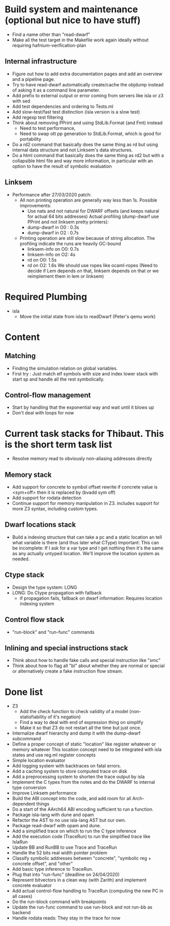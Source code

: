 # Build system and maintenance (optional but nice to have stuff)

 - Find a name other than "read-dwarf"
 - Make all the test target in the Makefile work again ideally without requiring
   hafnium-verification-plan

## Internal infrastructure

 - Figure out how to add extra documentation pages and add an overview and a pipeline page.
 - Try to have read-dwarf automatically create/cache the objdump instead
   of asking it as a command line parameter.
 - Add prefix to external output or error coming from servers like isla or z3 with sed
 - Add test dependencies and ordering to Tests.ml
 - Add slow-test/fast test distinction (isla version is a slow test)
 - Add regexp test filtering
 - Think about removing PPrint and using StdLib.Format (and Fmt) instead
   - Need to test performance,
   - Need to swap ott pp generation to StdLib.Format, which is good for portability
 - Do a rd2 command that basically does the same thing as rd but using internal data structure
   and not Linksem's data structures.
 - Do a html command that basically does the same thing as rd2 but with a collapsible
   html file and way more information, in particular with an option to have
   the result of symbolic evaluation

## Linksem

 - Performance after 27/03/2020 patch:
   - All non printing operation are generally way less than 1s. Possible improvements:
     - Use nats and not natural for DWARF offsets (and keeps natural for actual 64 bits addresses)
     Actual profiling (dump-dwarf use PPrint and not linksem pretty printers):
     - dump-dwarf in O0 : 0.3s
     - dump-dwarf in O2 : 0.7s
   - Printing operation are still slow because of string allocation.
     The profiling indicate the runs are heavily GC-bound
     - linksem-info on O0: 0.7s
     - linksem-info on O2: 4s
     - rd on O0: 1.5s
     - rd on O2: 1.6s
     We should use ropes like ocaml-ropes (Need to decide if Lem depends on that,
     linksem depends on that or we reimplement them in lem or linksem)

# Required Plumbing

 - isla
   - Move the initial state from isla to readDwarf (Peter's qemu work)

# Content

## Matching
 - Finding the simulation relation on global variables.
 - First try : Just match elf symbols with size and index lower stack with start sp
   and handle all the rest symbolically.

## Control-flow management
 - Start by handling that the exponential way and wait until it blows up
 - Don't deal with loops for now

# Current task stacks for Thibaut. This is the short term task list

 - Resolve memory read to obviously non-aliasing addresses directly

## Memory stack

 - Add support for concrete to symbol offset rewrite
   if concrete value is <sym+off> then it is replaced by (bvadd sym off)
 - Add support for rodata detection
 - Continue support for memory manipulation in Z3.
   includes support for more Z3 syntax, including custom types.

## Dwarf locations stack

 - Build a indexing structure that can take a pc and a static location an tell what variable
   is there (and thus later what CType)
   Important: This can be incomplete: If I ask for a var type and I get nothing then
   it's the same as any actually untyped location. We'll improve the location system as
   needed.

## Ctype stack

 - Design the type system: LONG
 - LONG: Do Ctype propagation with fallback
   - if propagation fails, fallback on dwarf information: Requires location indexing system

## Control flow stack

 - "run-block" and "run-func" commands

## Inlining and special instructions stack

 - Think about how to handle fake calls and special instruction like "smc"
 - Think about how to flag all "bl" about whether they are normal or special or alternatively create a fake instruction flow stream.

# Done list

 - Z3
   - Add the check function to check validity of a model (non-statisfiability of it's negation)
   - Find a way to deal with end of expression thing on simplify
   - Make it so that Z3 do not restart all the time but just once.
 - Internalize dwarf hierarchy and dump it with the dump-dwarf subcommand
 - Define a proper concept of static "location" like register whatever or memory whatever
   This location concept need to be integrated with isla states and use reg.ml register concepts
 - Simple location evaluator
 - Add logging system with backtraces on fatal errors.
 - Add a caching system to store computed trace on disk
 - Add a preprocessing system to shorten the trace output by isla
 - Implement the C types from the notes and do the DWARF to internal type conversion
 - Improve Linksem performance
 - Build the ABI concept into the code, and add room for all Arch-dependent things
 - Do a start of the AArch64 ABI encoding sufficient to run a function.
 - Package isla-lang with dune and opam
 - Refactor the AST to no use isla-lang AST but our own.
 - Package read-dwarf with opam and dune.
 - Add a simplified trace on which to run the C type inference
 - Add the execution code (TraceRun) to run the simplified trace like IslaRun
 - Update BB and RunBB to use Trace and TraceRun
 - Handle the 52 bits real width pointer problem
 - Classify symbolic addresses between "concrete", "symbolic reg + concrete offset", and "other"
 - Add basic type inference to TraceRun.
 - Plug that into "run-func" (deadline on 24/04/2020)
 - Represent bitvectors in a clean way (with Zarith) and implement concrete evaluator
 - Add actual control-flow handling to TraceRun (computing the new PC in all cases)
 - Do the run-block command with breakpoints
 - Update the run-func command to use run-block and not run-bb as backend
 - Handle rodata reads: They stay in the trace for now
